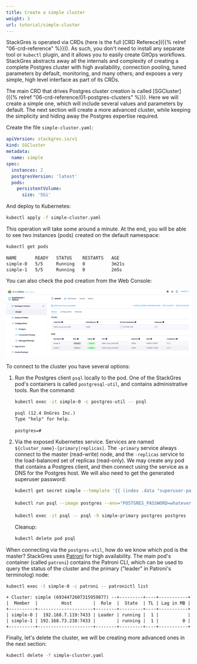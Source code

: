 ```yaml
---
title: Create a simple cluster
weight: 3
url: tutorial/simple-cluster
---
```


StackGres is operated via CRDs (here is the full [CRD Referece]({{% relref "06-crd-reference" %}})). As such, you don't
need to install any separate tool or `kubectl` plugin, and it allows you to easily create GitOps workflows. StackGres
abstracts away all the internals and complexity of creating a complete Postgres cluster with high availability,
connection pooling, tuned parameters by default, monitoring, and many others; and exposes a very simple, high level
interface as part of its CRDs.

The main CRD that drives Postgres cluster creation is called
[SGCluster]({{% relref "06-crd-reference/01-postgres-clusters" %}}). Here we will create a simple one, which will
include several values and parameters by default. The next section will create a more advanced cluster, while keeping
the simplicity and hiding away the Postgres expertise required.

Create the file `simple-cluster.yaml`:

```yaml
apiVersion: stackgres.io/v1
kind: SGCluster
metadata:
  name: simple
spec:
  instances: 2
  postgresVersion: 'latest'
  pods:
    persistentVolume: 
      size: '5Gi'
```

And deploy to Kubernetes:

```bash
kubectl apply -f simple-cluster.yaml
```

This operation will take some around a minute. At the end, you will be able to see two instances (pods) created on the
default namespace:

```bash
kubectl get pods
```

```plain
NAME       READY   STATUS    RESTARTS   AGE
simple-0   5/5     Running   0          3m21s
simple-1   5/5     Running   0          2m5s
```

You can also check the pod creation from the Web Console:

![Simple Cluster](simple-cluster.png "Simple Cluster")

To connect to the cluster you have several options:

1. Run the Postgres client `psql` locally to the pod. One of the StackGres pod's containers is called `postgresql-util`,
and contains administrative tools. Run the command:

    ```bash
    kubectl exec -it simple-0 -c postgres-util -- psql
    ```

    ```plain
    psql (12.4 OnGres Inc.)
    Type "help" for help.
    
    postgres=# 
    ```

1. Via the exposed Kubernetes service. Services are named `${cluster_name}-[primary|replicas]`. The `-primary` service
always connect to the master (read-write) node, and the `-replicas` service to the load-balanced set of replicas
(read-only). We may create any pod that contains a Postgres client, and then connect using the service as a DNS for the
Postgres host. We will also need to get the generated superuser password:

    ```bash
    kubectl get secret simple --template '{{ (index .data "superuser-password" | base64decode) }}'

    kubectl run psql --image postgres --env="POSTGRES_PASSWORD=whatever"

    kubectl exec -it psql -- psql -h simple-primary postgres postgres
    ```

    Cleanup:

    ```bash
    kubectl delete pod psql
    ```

When connecting via the `postgres-util`, how do we know which pod is the master? StackGres uses
[Patroni](https://github.com/zalando/patroni) for high availability. The main pod's container (called `patroni`)
contains the Patroni CLI, which can be used to query the status of the cluster and the primary ("leader" in Patroni's
terminolog) node:

```bash
kubectl exec -t simple-0 -c patroni -- patronictl list
```

```plain
+ Cluster: simple (6934472607315959877) --+---------+----+-----------+
|  Member  |         Host        |  Role  |  State  | TL | Lag in MB |
+----------+---------------------+--------+---------+----+-----------+
| simple-0 |  192.168.7.119:7433 | Leader | running |  1 |           |
| simple-1 | 192.168.73.238:7433 |        | running |  1 |         0 |
+----------+---------------------+--------+---------+----+-----------+
```

Finally, let's delete the cluster, we will be creating more advanced ones in the next section:

```bash
kubectl delete -f simple-cluster.yaml
```

